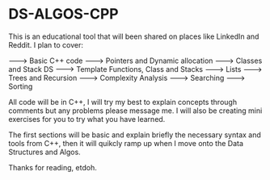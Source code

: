 # DS-ALGOS-CPP
This is an educational tool that will been shared on places like LinkedIn and Reddit.
I plan to cover:

---> Basic C++ code
---> Pointers and Dynamic allocation
---> Classes and Stack DS
---> Template Functions, Class and Stacks
---> Lists
---> Trees and Recursion
---> Complexity Analysis
---> Searching
---> Sorting

All code will be in C++, I will try my best to explain concepts through comments but any problems please message me.
I will also be creating mini exercises for you to try what you have learned.

The first sections will be basic and explain briefly the necessary syntax and tools from C++, then it will quikcly ramp up when I move onto the Data Structures and Algos.


Thanks for reading, etdoh.

